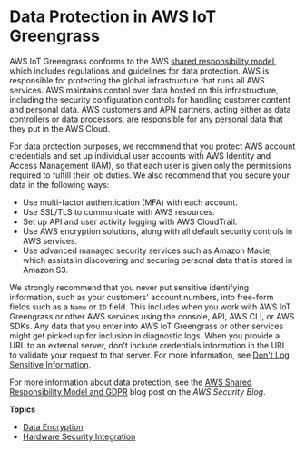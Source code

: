 # Data Protection in AWS IoT Greengrass<a name="data-protection"></a>

AWS IoT Greengrass conforms to the AWS [shared responsibility model](http://aws.amazon.com/compliance/shared-responsibility-model/), which includes regulations and guidelines for data protection\. AWS is responsible for protecting the global infrastructure that runs all AWS services\. AWS maintains control over data hosted on this infrastructure, including the security configuration controls for handling customer content and personal data\. AWS customers and APN partners, acting either as data controllers or data processors, are responsible for any personal data that they put in the AWS Cloud\. 

For data protection purposes, we recommend that you protect AWS account credentials and set up individual user accounts with AWS Identity and Access Management \(IAM\), so that each user is given only the permissions required to fulfill their job duties\. We also recommend that you secure your data in the following ways:
+ Use multi\-factor authentication \(MFA\) with each account\.
+ Use SSL/TLS to communicate with AWS resources\.
+ Set up API and user activity logging with AWS CloudTrail\.
+ Use AWS encryption solutions, along with all default security controls in AWS services\.
+ Use advanced managed security services such as Amazon Macie, which assists in discovering and securing personal data that is stored in Amazon S3\.

We strongly recommend that you never put sensitive identifying information, such as your customers' account numbers, into free\-form fields such as a `Name` or `ID` field\. This includes when you work with AWS IoT Greengrass or other AWS services using the console, API, AWS CLI, or AWS SDKs\. Any data that you enter into AWS IoT Greengrass or other services might get picked up for inclusion in diagnostic logs\. When you provide a URL to an external server, don't include credentials information in the URL to validate your request to that server\. For more information, see [Don't Log Sensitive Information](security-best-practices.md#protect-pii)\.

For more information about data protection, see the [AWS Shared Responsibility Model and GDPR](http://aws.amazon.com/blogs/security/the-aws-shared-responsibility-model-and-gdpr/) blog post on the *AWS Security Blog*\.

**Topics**
+ [Data Encryption](data-encryption.md)
+ [Hardware Security Integration](hardware-security.md)